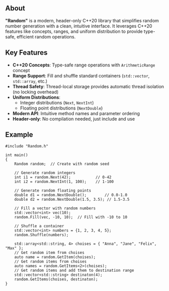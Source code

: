 ## About
**"Random"** is a modern, header-only C++20 library that simplifies random number generation with a clean, intuitive interface. It leverages C++20 features like concepts, ranges, and uniform distribution to provide type-safe, efficient random operations.

## Key Features
- **C++20 Concepts**: Type-safe range operations with `ArithmeticRange` concept
- **Range Support**: Fill and shuffle standard containers (`std::vector`, `std::array`, etc.)
- **Thread Safety**: Thread-local storage provides automatic thread isolation (no locking overhead)
- **Uniform Distributions**: 
  - Integer distributions (`Next`, `NextInt`)
  - Floating point distributions (`NextDouble`)
- **Modern API**: Intuitive method names and parameter ordering
- **Header-only**: No compilation needed, just include and use
## Example
```
#include "Random.h"

int main()
{
    Random random;  // Create with random seed
    
    // Generate random integers
    int i1 = random.Next(42);           // 0-42
    int i2 = random.NextInt(1, 100);    // 1-100
    
    // Generate random floating points
    double d1 = random.NextDouble();        // 0.0-1.0
    double d2 = random.NextDouble(1.5, 3.5); // 1.5-3.5
    
    // Fill a vector with random numbers
    std::vector<int> vec(10);
    random.Fill(vec, -10, 10);  // Fill with -10 to 10
    
    // Shuffle a container
    std::vector<int> numbers = {1, 2, 3, 4, 5};
    random.Shuffle(numbers);

    std::array<std::string, 4> choises = { "Anna", "Jane", "Felix", "Max" };
    // Get random item from choises
    auto name = random.GetItem(choises);
    // Get random items from choises 
    auto names = random.GetItems<2>(choises);
    // Get random items and add them to destination range
    std::vector<std::string> destinaton(4);
    random.GetItems(choises, destinaton);
}
```
